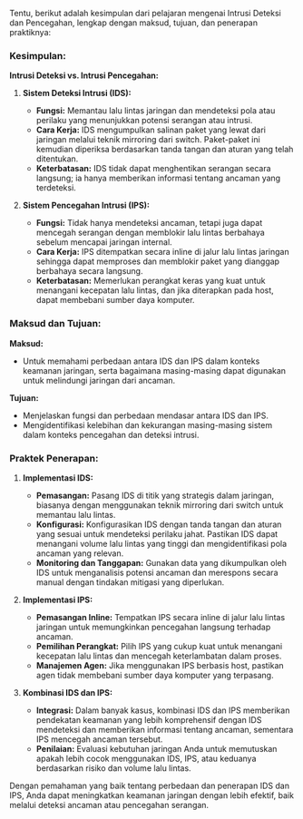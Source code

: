 Tentu, berikut adalah kesimpulan dari pelajaran mengenai Intrusi Deteksi dan Pencegahan, lengkap dengan maksud, tujuan, dan penerapan praktiknya:

### Kesimpulan:

**Intrusi Deteksi vs. Intrusi Pencegahan:**

1. **Sistem Deteksi Intrusi (IDS):**
   - **Fungsi:** Memantau lalu lintas jaringan dan mendeteksi pola atau perilaku yang menunjukkan potensi serangan atau intrusi.
   - **Cara Kerja:** IDS mengumpulkan salinan paket yang lewat dari jaringan melalui teknik mirroring dari switch. Paket-paket ini kemudian diperiksa berdasarkan tanda tangan dan aturan yang telah ditentukan.
   - **Keterbatasan:** IDS tidak dapat menghentikan serangan secara langsung; ia hanya memberikan informasi tentang ancaman yang terdeteksi.

2. **Sistem Pencegahan Intrusi (IPS):**
   - **Fungsi:** Tidak hanya mendeteksi ancaman, tetapi juga dapat mencegah serangan dengan memblokir lalu lintas berbahaya sebelum mencapai jaringan internal.
   - **Cara Kerja:** IPS ditempatkan secara inline di jalur lalu lintas jaringan sehingga dapat memproses dan memblokir paket yang dianggap berbahaya secara langsung.
   - **Keterbatasan:** Memerlukan perangkat keras yang kuat untuk menangani kecepatan lalu lintas, dan jika diterapkan pada host, dapat membebani sumber daya komputer.

### Maksud dan Tujuan:

**Maksud:**
- Untuk memahami perbedaan antara IDS dan IPS dalam konteks keamanan jaringan, serta bagaimana masing-masing dapat digunakan untuk melindungi jaringan dari ancaman.

**Tujuan:**
- Menjelaskan fungsi dan perbedaan mendasar antara IDS dan IPS.
- Mengidentifikasi kelebihan dan kekurangan masing-masing sistem dalam konteks pencegahan dan deteksi intrusi.

### Praktek Penerapan:

1. **Implementasi IDS:**
   - **Pemasangan:** Pasang IDS di titik yang strategis dalam jaringan, biasanya dengan menggunakan teknik mirroring dari switch untuk memantau lalu lintas.
   - **Konfigurasi:** Konfigurasikan IDS dengan tanda tangan dan aturan yang sesuai untuk mendeteksi perilaku jahat. Pastikan IDS dapat menangani volume lalu lintas yang tinggi dan mengidentifikasi pola ancaman yang relevan.
   - **Monitoring dan Tanggapan:** Gunakan data yang dikumpulkan oleh IDS untuk menganalisis potensi ancaman dan merespons secara manual dengan tindakan mitigasi yang diperlukan.

2. **Implementasi IPS:**
   - **Pemasangan Inline:** Tempatkan IPS secara inline di jalur lalu lintas jaringan untuk memungkinkan pencegahan langsung terhadap ancaman.
   - **Pemilihan Perangkat:** Pilih IPS yang cukup kuat untuk menangani kecepatan lalu lintas dan mencegah keterlambatan dalam proses.
   - **Manajemen Agen:** Jika menggunakan IPS berbasis host, pastikan agen tidak membebani sumber daya komputer yang terpasang.

3. **Kombinasi IDS dan IPS:**
   - **Integrasi:** Dalam banyak kasus, kombinasi IDS dan IPS memberikan pendekatan keamanan yang lebih komprehensif dengan IDS mendeteksi dan memberikan informasi tentang ancaman, sementara IPS mencegah ancaman tersebut.
   - **Penilaian:** Evaluasi kebutuhan jaringan Anda untuk memutuskan apakah lebih cocok menggunakan IDS, IPS, atau keduanya berdasarkan risiko dan volume lalu lintas.

Dengan pemahaman yang baik tentang perbedaan dan penerapan IDS dan IPS, Anda dapat meningkatkan keamanan jaringan dengan lebih efektif, baik melalui deteksi ancaman atau pencegahan serangan.